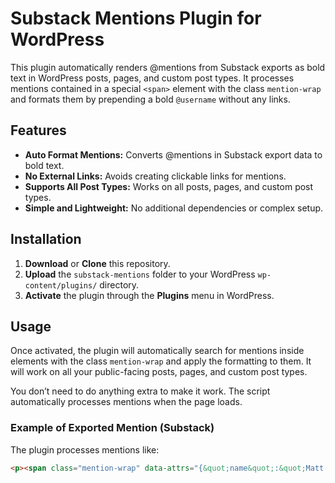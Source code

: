# Substack Mentions Plugin for WordPress

This plugin automatically renders @mentions from Substack exports as bold text in WordPress posts, pages, and custom post types. It processes mentions contained in a special `<span>` element with the class `mention-wrap` and formats them by prepending a bold `@username` without any links.

## Features

- **Auto Format Mentions:** Converts @mentions in Substack export data to bold text.
- **No External Links:** Avoids creating clickable links for mentions.
- **Supports All Post Types:** Works on all posts, pages, and custom post types.
- **Simple and Lightweight:** No additional dependencies or complex setup.

## Installation

1. **Download** or **Clone** this repository.
2. **Upload** the `substack-mentions` folder to your WordPress `wp-content/plugins/` directory.
3. **Activate** the plugin through the **Plugins** menu in WordPress.

## Usage

Once activated, the plugin will automatically search for mentions inside elements with the class `mention-wrap` and apply the formatting to them. It will work on all your public-facing posts, pages, and custom post types.

You don’t need to do anything extra to make it work. The script automatically processes mentions when the page loads.

### Example of Exported Mention (Substack)
The plugin processes mentions like:

```html
<p><span class="mention-wrap" data-attrs="{&quot;name&quot;:&quot;Matt Mannino&quot;,&quot;id&quot;:21238285,&quot;type&quot;:&quot;user&quot;,&quot;url&quot;:null,&quot;photo_url&quot;:&quot;https://substack-post-media.s3.amazonaws.com/public/images/3cb9923d-eb3b-45f8-b43e-e1b648345368_3024x3024.png&quot;,&quot;uuid&quot;:&quot;f823792b-249b-445

